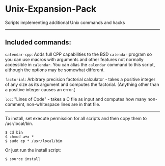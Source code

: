 # Unix-Expansion-Pack
Scripts implementing additional Unix commands and hacks

----

## Included commands:

`calendar-cpp`: Adds full CPP capabilities to the BSD `calendar` program so you can use macros with arguments and other features not normally accessible in `calendar`. You can alias the `calendar` command to this script, although the options may be somewhat different.

`factorial`: Arbitrary precision factorial calculator - takes a positive integer of any size as its argument and computes the factorial. (Anything other than a positive integer causes an error.)

`loc`: "Lines of Code" - takes a C file as input and computes how many non-comment, non-whitespace lines are in that file.

----

To install, set execute permission for all scripts and then copy them to /usr/local/bin.

    $ cd bin
    $ chmod a+x *
    $ sudo cp * /usr/local/bin

Or just run the install script:

    $ source install
